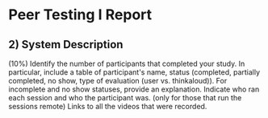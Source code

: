 # Peer Testing I Report

## 2) System Description

(10%) Identify the number of participants that completed your study. In particular, include a table of participant's name, status (completed, partially completed, no show, type of evaluation (user vs. thinkaloud)). For incomplete and no show statuses, provide an explanation. Indicate who ran each session and who the participant was. (only for those that run the sessions remote) Links to all the videos that were recorded.
